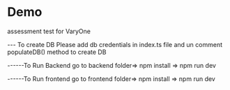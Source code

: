 # Demo
assessment test for VaryOne

--- To create DB
Please add db credentials in index.ts file and un comment populateDB() method to create DB

------To Run Backend 
go to backend folder=> npm install => npm run dev

------To Run frontend 
go to frontend folder=> npm install => npm run dev

